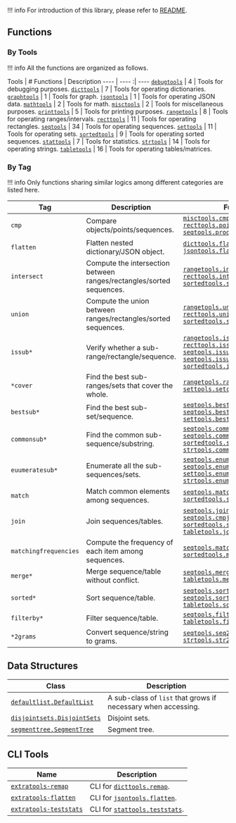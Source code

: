 !!! info
    For introduction of this library, please refer to [README](README).

## Functions

### By Tools

!!! info
    All the functions are organized as follows.

Tools                                  | # Functions | Description
----                                   | ----       :| ----
[`debugtools`](functions/debugtools)   | 4           | Tools for debugging purposes.
[`dicttools`](functions/dicttools)     | 7           | Tools for operating dictionaries.
[`graphtools`](functions/graphtools)   | 1           | Tools for graph.
[`jsontools`](functions/jsontools)     | 1           | Tools for operating JSON data.
[`mathtools`](functions/mathtools)     | 2           | Tools for math.
[`misctools`](functions/misctools)     | 2           | Tools for miscellaneous purposes.
[`printtools`](functions/printtools)   | 5           | Tools for printing purposes.
[`rangetools`](functions/rangetools)   | 8           | Tools for operating ranges/intervals.
[`recttools`](functions/recttools)     | 11          | Tools for operating rectangles.
[`seqtools`](functions/seqtools)       | 34          | Tools for operating sequences.
[`settools`](functions/settools)       | 11          | Tools for operating sets.
[`sortedtools`](functions/sortedtools) | 9           | Tools for operating sorted sequences.
[`stattools`](functions/stattools)     | 7           | Tools for statistics.
[`strtools`](functions/strtools)       | 14          | Tools for operating strings.
[`tabletools`](functions/tabletools)   | 16          | Tools for operating tables/matrices.

### By Tag

!!! info
    Only functions sharing similar logics among different categories are listed here.

Tag                   | Description                                                          | Functions
----                  | ----                                                                 | ----
`cmp`                 | Compare objects/points/sequences.                                    | [`misctools.cmp`](functions/misctools#cmp) <br/> [`recttools.pointcmp`](functions/recttools#pointcmp) <br/> [`seqtools.productcmp`](functions/seqtools#productcmp)
`flatten`             | Flatten nested dictionary/JSON object.                               | [`dicttools.flatten`](functions/dicttools#flatten) <br/> [`jsontools.flatten`](functions/jsontools#flatten)
`intersect`           | Compute the intersection between ranges/rectangles/sorted sequences. | [`rangetools.intersect`](functions/rangetools#intersect) <br/> [`recttools.intersect`](functions/recttools#intersect) <br/> [`sortedtools.sortedcommon`](functions/sortedtools#sortedcommon)
`union`               | Compute the union between ranges/rectangles/sorted sequences.        | [`rangetools.union`](functions/rangetools#union) <br/> [`recttools.union`](functions/recttools#union) <br/> [`sortedtools.sortedall`](functions/sortedtools#sortedall)
`issub*`              | Verify whether a sub-range/rectangle/sequence.                        | [`rangetools.issubrange`](functions/rangetools#issubrange) <br/> [`recttools.issubrect`](functions/recttools#issubrect) <br/> [`seqtools.issubseq`](functions/seqtools/seqwithoutgap#issubseq) <br/> [`seqtools.issubseqwithgap`](functions/seqtools/seqwithgap#issubseqwithgap) <br/> [`sortedtools.issubsorted`](functions/sortedtools#issubsorted)
`*cover`              | Find the best sub-ranges/sets that cover the whole.                  | [`rangetools.rangecover`](functions/rangetools#rangecover) <br/> [`settools.setcover`](functions/settools#setcover)
`bestsub*`            | Find the best sub-set/sequence.                                      | [`seqtools.bestsubseq`](functions/seqtools#bestsubseq) <br/> [`seqtools.bestsubseqwithgap`](functions/seqtools#bestsubseqwithgap) <br/> [`settools.bestsubset`](functions/settools#bestsubset)
`commonsub*`          | Find the common sub-sequence/substring.                              | [`seqtools.commonsubseq`](functions/seqtools/seqwithoutgap#commonsubseq) <br/> [`seqtools.commonsubseqwithgap`](functions/seqtools/seqwithgap#commonsubseqwithgap) <br/> [`sortedtools.sortedcommon`](functions/sortedtools#sortedcommon) <br/> [`strtools.commonsubstr`](functions/strtools#commonsubstr)
`euumeratesub*`          | Enumerate all the sub-sequences/sets.                              | [`seqtools.enumeratesubseqs`](functions/seqtools/seqwithoutgap#enumeratesubseqs) <br/> [`seqtools.enumeratesubseqswithgap`](functions/seqtools/seqwithgap#enumeratesubseqswithgap) <br/> [`settools.enumeratesubsets`](functions/settools#enumeratesubsets) <br/> [`strtools.enumeratesubstrs`](functions/strtools#enumeratesubstrs)
`match`               | Match common elements among sequences.                               | [`seqtools.match`](functions/seqtools#match) <br/> [`sortedtools.sortedmatch`](functions/sortedtools#sortedmatch)
`join`                | Join sequences/tables.                                               | [`seqtools.join`](functions/seqtools#join) <br/> [`seqtools.cmpjoin`](functions/seqtools#cmpjoin) <br/> [`sortedtools.sortedjoin`](functions/sortedtools#sortedjoin) <br/> [`tabletools.join`](functions/tabletools#join)
`matchingfrequencies` | Compute the frequency of each item among sequences.                  | [`seqtools.matchingfrequencies`](functions/seqtools#matchingfrequencies) <br/> [`sortedtools.matchingfrequencies`](functions/sortedtools#matchingfrequencies)
`merge*`              | Merge sequence/table without conflict.                               | [`seqtools.mergeseqs`](functions/seqtools#mergeseqs) <br/> [`tabletools.mergecols`](functions/tabletools#mergecols)
`sorted*`           | Sort sequence/table.                                                 | [`seqtools.sortedbyrank`](functions/seqtools#sortedbyrank) <br/> [`seqtools.sortedtorank`](functions/seqtools#sortedtorank) <br/> [`tabletools.sortedbycol`](functions/tabletools#sortedbycol)
`filterby*`           | Filter sequence/table.                                               | [`seqtools.filterbyother`](functions/seqtools#filterbyother) <br/> [`tabletools.filterbycol`](functions/tabletools#filterbycol)
`*2grams`             | Convert sequence/string to grams.                                    | [`seqtools.seq2grams`](functions/seqtools#seq2grams) <br/> [`strtools.str2grams`](functions/strtools#str2grams)

## Data Structures

Class                                                      | Description
----                                                       | ----
[`defaultlist.DefaultList`](datastructures/defaultlist)    | A sub-class of `list` that grows if necessary when accessing.
[`disjointsets.DisjointSets`](datastructures/disjointsets) | Disjoint sets.
[`segmenttree.SegmentTree`](datastructures/segmenttree)    | Segment tree.

## CLI Tools

Name                                              | Description
----                                              | ----
[`extratools-remap`](cli#dicttools.remap)         | CLI for [`dicttools.remap`](functions/dicttools#remap).
[`extratools-flatten`](cli#jsontools.flatten)     | CLI for [`jsontools.flatten`](functions/jsontools#flatten).
[`extratools-teststats`](cli#stattools.teststats) | CLI for [`stattools.teststats`](functions/stattools#teststats).
